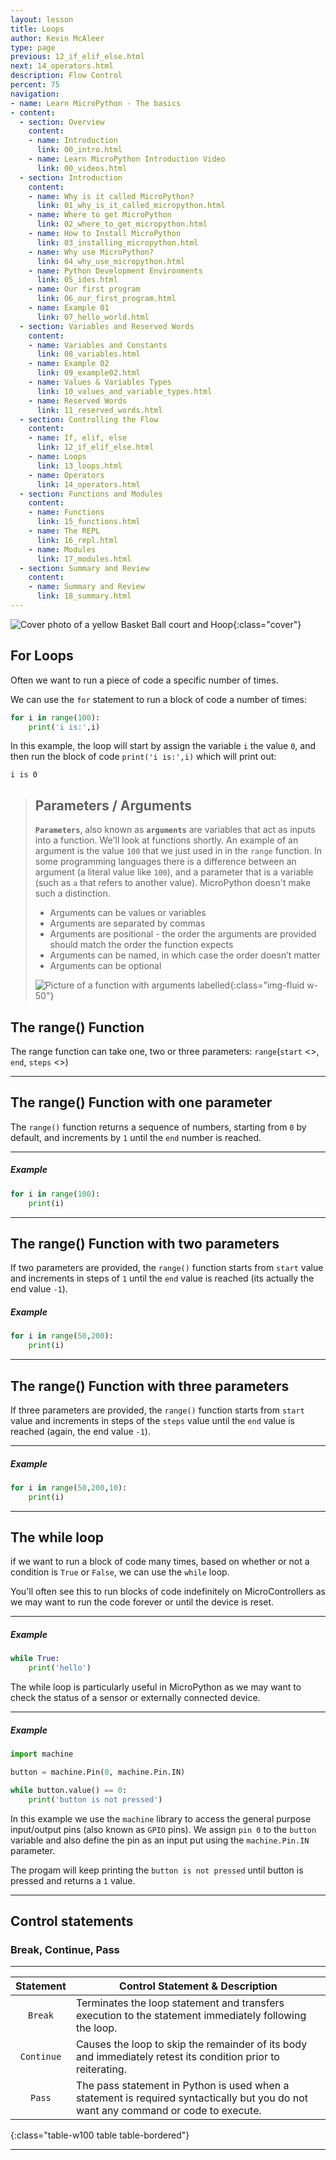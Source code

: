 ```yaml
---
layout: lesson
title: Loops
author: Kevin McAleer
type: page
previous: 12_if_elif_else.html
next: 14_operators.html
description: Flow Control
percent: 75
navigation:
- name: Learn MicroPython - The basics
- content:
  - section: Overview
    content:
    - name: Introduction
      link: 00_intro.html
    - name: Learn MicroPython Introduction Video
      link: 00_videos.html
  - section: Introduction
    content:
    - name: Why is it called MicroPython?
      link: 01_why_is_it_called_micropython.html
    - name: Where to get MicroPython
      link: 02_where_to_get_micropython.html
    - name: How to Install MicroPython
      link: 03_installing_micropython.html
    - name: Why use MicroPython?
      link: 04_why_use_micropython.html
    - name: Python Development Environments
      link: 05_ides.html
    - name: Our first program
      link: 06_our_first_program.html
    - name: Example 01
      link: 07_hello_world.html
  - section: Variables and Reserved Words
    content:
    - name: Variables and Constants
      link: 08_variables.html
    - name: Example 02
      link: 09_example02.html
    - name: Values & Variables Types
      link: 10_values_and_variable_types.html
    - name: Reserved Words
      link: 11_reserved_words.html
  - section: Controlling the Flow
    content:
    - name: If, elif, else
      link: 12_if_elif_else.html
    - name: Loops
      link: 13_loops.html
    - name: Operators
      link: 14_operators.html
  - section: Functions and Modules
    content:
    - name: Functions
      link: 15_functions.html
    - name: The REPL
      link: 16_repl.html
    - name: Modules
      link: 17_modules.html
  - section: Summary and Review
    content:
    - name: Summary and Review
      link: 18_summary.html
---
```



![Cover photo of a yellow Basket Ball court and Hoop](assets/hoops.jpg){:class="cover"}

## For Loops

Often we want to run a piece of code a specific number of times.

We can use the `for` statement to run a block of code a number of times:

```python
for i in range(100):
    print('i is:',i)
```

In this example, the loop will start by assign the variable `i` the value `0`, and then run the block of code `print('i is:',i)` which will print out:

```console
i is 0
```

> ## Parameters / Arguments
>
> **`Parameters`**, also known as **`arguments`** are variables that act as inputs into a function. We'll look at functions shortly.
> An example of an argument is the value `100` that we just used in in the `range` function.
> In some programming languages there is a difference between an argument (a literal value like `100`), and a parameter that is a variable (such as `a` that refers to another value). MicroPython doesn't make such a distinction.
>
> * Arguments can be values or variables
> * Arguments are separated by commas
> * Arguments are positional - the order the arguments are provided should match the order the function expects
> * Arguments can be named, in which case the order doesn’t matter
> * Arguments can be optional
>
> ![Picture of a function with arguments labelled](assets/arguments.png){:class="img-fluid w-50"}
>

## The range() Function

The range function can take one, two or three parameters:
`range`(`start` <<optional>>, `end`, `steps` <<optional>>)

---

## The range() Function with one parameter

The `range()` function returns a sequence of numbers, starting from `0` by default, and increments by `1` until the `end` number is reached.

---

##### Example

```python
for i in range(100):
    print(i)
```

---

## The range() Function with two parameters

If two parameters are provided, the `range()` function starts from `start` value and increments in steps of `1` until the `end` value is reached (its actually the end value `-1`).

##### Example

```python
for i in range(50,200):
    print(i)
```

---

## The range() Function with three parameters

If three parameters are provided, the `range()` function starts from `start` value and increments in steps of the `steps` value until the `end` value is reached (again, the end value `-1`).

---

##### Example

```python
for i in range(50,200,10):
    print(i)
```

---

## The while loop

if we want to run a block of code many times, based on whether or not a condition is `True` or `False`, we can use the `while` loop.

You'll often see this to run blocks of code indefinitely on MicroControllers as we may want to run the code forever or until the device is reset.

---

##### Example

```python
while True:
    print('hello')
```

The while loop is particularly useful in MicroPython as we may want to check the status of a sensor or externally connected device.

---

##### Example

```python
import machine

button = machine.Pin(0, machine.Pin.IN)

while button.value() == 0:
    print('button is not pressed')
```

In this example we use the `machine` library to access the general purpose input/output pins (also known as `GPIO` pins). We assign `pin 0` to the `button` variable and also define the pin as an input put using the `machine.Pin.IN` parameter.

The progam will keep printing the `button is not pressed` until button is pressed and returns a `1` value.

---

## Control statements
### Break, Continue, Pass

---

| Statement	| Control Statement & Description |
|:--:|---|
|`Break`	|Terminates the loop statement and transfers execution to the statement immediately following the loop.|
|`Continue`|	Causes the loop to skip the remainder of its body and immediately retest its condition prior to reiterating.|
|`Pass`	|The pass statement in Python is used when a statement is required syntactically but you do not want any command or code to execute.|
{:class="table-w100 table table-bordered"}

---

